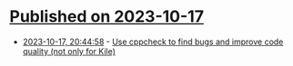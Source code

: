 # [Published on 2023-10-17](index.md)

* [2023-10-17, 20:44:58](https://lobste.rs/s/74ffsk/use_cppcheck_find_bugs_improve_code) - [Use cppcheck to find bugs and improve code quality (not only for Kile)](https://gruenich.blogspot.com/2023/10/use-cppcheck-to-find-bugs-and-improve.html?m=1)
